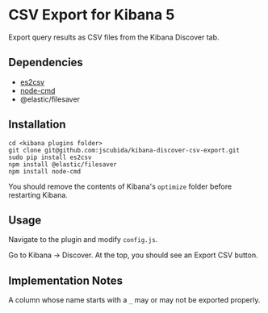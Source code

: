 # CSV Export for Kibana 5

Export query results as CSV files from the Kibana Discover tab. 

## Dependencies

- [es2csv](https://github.com/taraslayshchuk/es2csv/tree/master)
- [node-cmd](https://www.npmjs.com/package/node-cmd)
- @elastic/filesaver

## Installation

    cd <kibana plugins folder>
    git clone git@github.com:jscubida/kibana-discover-csv-export.git
    sudo pip install es2csv
    npm install @elastic/filesaver
    npm install node-cmd

You should remove the contents of Kibana's `optimize` folder before restarting Kibana.

## Usage

Navigate to the plugin and modify `config.js`. 

Go to Kibana -> Discover. At the top, you should see an Export CSV button. 

## Implementation Notes

A column whose name starts with a `_` may or may not be exported properly. 
